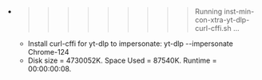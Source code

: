 * >>>>>>>>> Running inst-min-con-xtra-yt-dlp-curl-cffi.sh ...
  * Install curl-cffi for yt-dlp to impersonate: yt-dlp --impersonate Chrome-124
  * Disk size = 4730052K. Space Used = 87540K. Runtime = 00:00:00:08.
